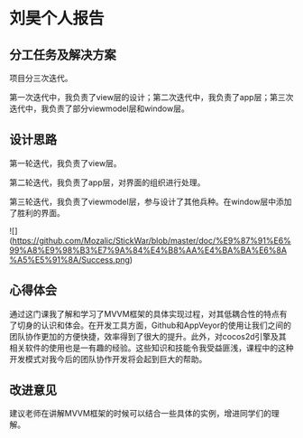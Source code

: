  # 刘昊个人报告
 
 ## 分工任务及解决方案
 
项目分三次迭代。

第一次迭代中，我负责了view层的设计；第二次迭代中，我负责了app层；第三次迭代中，我负责了部分viewmodel层和window层。

 ## 设计思路
 
第一轮迭代，我负责了view层。

第二轮迭代，我负责了app层，对界面的组织进行处理。

第三轮迭代，我负责了viewmodel层，参与设计了其他兵种。在window层中添加了胜利的界面。

![]
(https://github.com/Mozalic/StickWar/blob/master/doc/%E9%87%91%E6%99%A8%E9%98%B3%E7%9A%84%E4%B8%AA%E4%BA%BA%E6%8A%A5%E5%91%8A/Success.png)
 
 ## 心得体会

通过这门课我了解和学习了MVVM框架的具体实现过程，对其低耦合性的特点有了切身的认识和体会。在开发工具方面，Github和AppVeyor的使用让我们之间的团队协作更加的方便快捷，效率得到了很大的提升。此外，对cocos2d引擎及其相关软件的使用也是一有趣的经验。这些知识和技能令我受益匪浅，课程中的这种开发模式对我今后的团队协作开发将会起到巨大的帮助。
 
 ## 改进意见

建议老师在讲解MVVM框架的时候可以结合一些具体的实例，增进同学们的理解。
